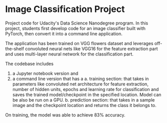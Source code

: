 # Image Classification Project

Project code for Udacity's Data Science Nanodegree program. In this project, students first develop code for an image classifier built with PyTorch, then convert it into a command line application.

The application has been trained on VGG flowers dataset and leverages off-the-shelf convoluted neural nets like VGG16 for the feature extraction part and uses multi-layer neural network for the classification part. 

The codebase includes 
1. a Jupyter notebook version and 
2. a command line version that has a 
  a. training section: that takes in parameters like convoluted net architecture for feature extraction, number of hidden units, epochs        and learning rate for classification and saves the trained model/checkpoint in the specified location. Model can be also be run on a      GPU.
  b. prediction section: that takes in a sample image and the checkpoint location and returns the class it belongs to.
  
On training, the model was able to achieve 83% accuracy.
